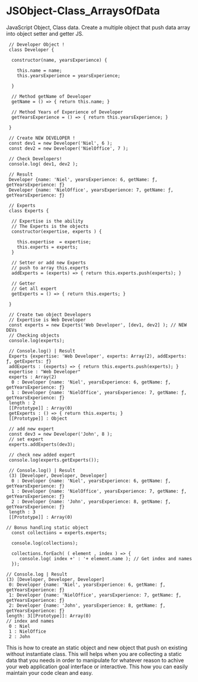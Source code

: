 # JSObject-Class_ArraysOfData
JavaScript Object, Class data. Create a multiple object that push data array into object setter and getter JS.

```JS
 // Developer Object !
 class Developer {

  constructor(name, yearsExperience) {

    this.name = name;
    this.yearsExperience = yearsExperience;

  }

  // Method getName of Developer
  getName = () => { return this.name; }

  // Method Years of Experience of Developer
  getYearsExperience = () => { return this.yearsExperience; }

 } 
```

```JS 
 // Create NEW DEVELOPER !
 const dev1 = new Developer('Niel', 6 );
 const dev2 = new Developer('NielOffice', 7 );
 
 // Check Developers!
 console.log( dev1, dev2 );

 // Result 
 Developer {name: 'Niel', yearsExperience: 6, getName: ƒ, getYearsExperience: ƒ} 
 Developer {name: 'NielOffice', yearsExperience: 7, getName: ƒ, getYearsExperience: ƒ}
```
 
```JS
 // Experts 
 class Experts {
 
  // Expertise is the ability
  // The Experts is the objects
  constructor(expertise, experts ) {
     
    this.expertise  = expertise;
    this.experts = experts;
  }
  
  // Setter or add new Experts
  // push to array this.experts
  addExperts = (experts) => { return this.experts.push(experts); } 

  // Getter 
  // Get all expert
  getExperts = () => { return this.experts; }

 }
```
 
```JS
 // Create two object Developers 
 // Expertise is Web Developer
 const experts = new Experts('Web Developer', [dev1, dev2] ); // NEW DEVs
 // Checking objects
 console.log(experts);

```

```JS
 // Console.log() | Result 
 Experts {expertise: 'Web Developer', experts: Array(2), addExperts: ƒ, getExperts: ƒ}
 addExperts : (experts) => { return this.experts.push(experts); }
 expertise : "Web Developer"
 experts : Array(2)
  0 : Developer {name: 'Niel', yearsExperience: 6, getName: ƒ, getYearsExperience: ƒ}
  1 : Developer {name: 'NielOffice', yearsExperience: 7, getName: ƒ, getYearsExperience: ƒ}
 length : 2
 [[Prototype]] : Array(0)
 getExperts : () => { return this.experts; }
 [[Prototype]] : Object
```
 
```JS 
 // add new expert
 const dev3 = new Developer('John', 8 ); 
 // set expert
 experts.addExperts(dev3);

 // check new added expert
 console.log(experts.getExperts());
```
 
```JS
 // Console.log() | Result 
 (3) [Developer, Developer, Developer]
  0 : Developer {name: 'Niel', yearsExperience: 6, getName: ƒ, getYearsExperience: ƒ}
  1 : Developer {name: 'NielOffice', yearsExperience: 7, getName: ƒ, getYearsExperience: ƒ}
  2 : Developer {name: 'John', yearsExperience: 8, getName: ƒ, getYearsExperience: ƒ}
 length : 3
 [[Prototype]] : Array(0)
```

```JS
// Bonus handling static object
  const collections = experts.experts;
  
  console.log(collections);

  collections.forEach( ( element , index ) => {
     console.log( index +' : '+ element.name ); // Get index and names
  });

// Console.log | Result 
(3) [Developer, Developer, Developer]
 0: Developer {name: 'Niel', yearsExperience: 6, getName: ƒ, getYearsExperience: ƒ}
 1: Developer {name: 'NielOffice', yearsExperience: 7, getName: ƒ, getYearsExperience: ƒ}
 2: Developer {name: 'John', yearsExperience: 8, getName: ƒ, getYearsExperience: ƒ}
length: 3[[Prototype]]: Array(0)
// index and names
 0 : Niel
 1 : NielOffice
 2 : John
```

 This is how to create an static object and new object that push on existing without instantiate class. 
 This will helps when you are collecting a static data that you needs in order to manipulate for whatever reason to achive your web application goal interface or interactive. 
 This how you can easily maintain your code clean and easy. 
